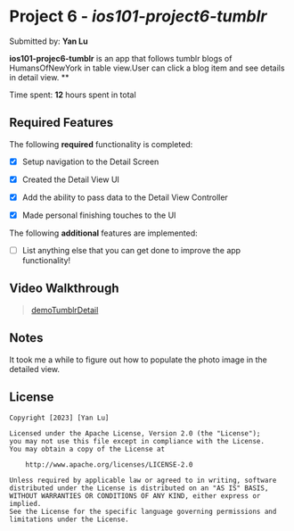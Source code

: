 # Project 6 - *ios101-project6-tumblr*

Submitted by: **Yan Lu**

**ios101-projec6-tumblr** is an app that follows tumblr blogs of HumansOfNewYork in table view.User can click a blog item and see details in detail view. **

Time spent: **12** hours spent in total

## Required Features

The following **required** functionality is completed:

- [x] Setup navigation to the Detail Screen
- [x] Created the Detail View UI
- [x] Add the ability to pass data to the Detail View Controller
- [x] Made personal finishing touches to the UI


The following **additional** features are implemented:

- [ ] List anything else that you can get done to improve the app functionality!

## Video Walkthrough

<blockquote class="imgur-embed-pub" lang="en" data-id="a/mkMBhmo"  ><a href="//imgur.com/a/mkMBhmo">demoTumblrDetail</a></blockquote><script async src="//s.imgur.com/min/embed.js" charset="utf-8"></script>

## Notes

It took me a while to figure out how to populate the photo image in the detailed view.

## License

    Copyright [2023] [Yan Lu]

    Licensed under the Apache License, Version 2.0 (the "License");
    you may not use this file except in compliance with the License.
    You may obtain a copy of the License at

        http://www.apache.org/licenses/LICENSE-2.0

    Unless required by applicable law or agreed to in writing, software
    distributed under the License is distributed on an "AS IS" BASIS,
    WITHOUT WARRANTIES OR CONDITIONS OF ANY KIND, either express or implied.
    See the License for the specific language governing permissions and
    limitations under the License.
